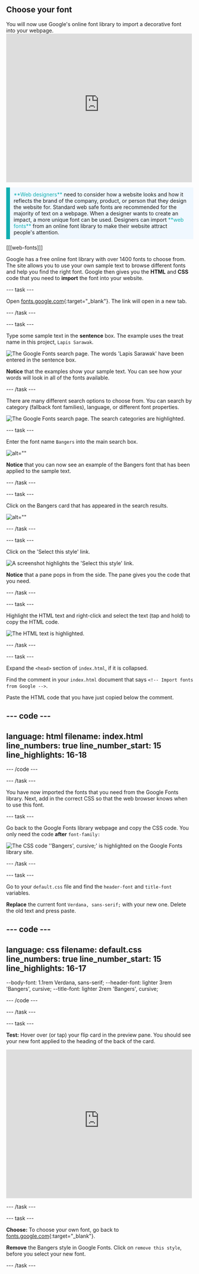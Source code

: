 ## Choose your font

<div style="display: flex; flex-wrap: wrap">
<div style="flex-basis: 200px; flex-grow: 1; margin-right: 15px;">
You will now use Google's online font library to import a decorative font into your webpage. 
</div>
<div>
<iframe src="https://staging-editor.raspberrypi.org/en/embed/viewer/flip-treat-webcards-step-5" width="500" height="400" frameborder="0" marginwidth="0" marginheight="0" allowfullscreen> </iframe>
</div>
</div>

<p style="border-left: solid; border-width:10px; border-color: #0faeb0; background-color: aliceblue; padding: 10px;">
<span style="color: #0faeb0">**Web designers**</span> need to consider how a website looks and how it reflects the brand of the company, product, or person that they design the website for. Standard web safe fonts are recommended for the majority of text on a webpage. When a designer wants to create an impact, a more unique font can be used. Designers can import <span style="color: #0faeb0">**web fonts**</span> from an online font library to make their website attract people's attention.</p>

[[[web-fonts]]]

Google has a free online font library with over 1400 fonts to choose from. The site allows you to use your own sample text to browse different fonts and help you find the right font. Google then gives you the **HTML** and **CSS** code that you need to **import** the font into your website. 

--- task ---

Open [fonts.google.com](https://fonts.google.com/){:target="_blank"}. The link will open in a new tab. 

--- /task ---

--- task ---

Type some sample text in the **sentence** box. The example uses the treat name in this project, `Lapis Sarawak`.

![The Google Fonts search page. The words 'Lapis Sarawak' have been entered in the sentence box.](images/custom.png)

**Notice** that the examples show your sample text. You can see how your words will look in all of the fonts available. 

--- /task ---

There are many different search options to choose from. You can search by category (fallback font families), language, or different font properties. 

![The Google Fonts search page. The search categories are highlighted.](images/search-options.PNG)

--- task ---

Enter the font name `Bangers` into the main search box. 

![alt=""](images/bangers.png)

**Notice** that you can now see an example of the Bangers font that has been applied to the sample text. 

--- /task ---

--- task ---

Click on the Bangers card that has appeared in the search results.

![alt=""](images/bangers-card.PNG)

--- /task ---

--- task ---

Click on the 'Select this style' link.

![A screenshot highlights the 'Select this style' link.](images/select-style.png)

**Notice** that a pane pops in from the side. The pane gives you the code that you need.

--- /task ---

--- task ---

Highlight the HTML text and right-click and select the text (tap and hold) to copy the HTML code.

![The HTML text is highlighted.](images/html.png)

--- /task ---

--- task ---

Expand the `<head>` section of `index.html`, if it is collapsed. 

Find the comment in your `index.html` document that says `<!-- Import fonts from Google -->`.

Paste the HTML code that you have just copied below the comment.

--- code ---
---
language: html
filename: index.html
line_numbers: true
line_number_start: 15
line_highlights: 16-18
---
  <!-- Import fonts from Google -->
  <link rel="preconnect" href="https://fonts.googleapis.com">
  <link rel="preconnect" href="https://fonts.gstatic.com" crossorigin>
  <link href="https://fonts.googleapis.com/css2?family=Bangers&display=swap" rel="stylesheet">

--- /code ---

--- /task ---

You have now imported the fonts that you need from the Google Fonts library. Next, add in the correct CSS so that the web browser knows when to use this font. 

--- task ---

Go back to the Google Fonts library webpage and copy the CSS code. You only need the code **after** `font-family: `

![The CSS code ''Bangers', cursive;' is highlighted on the Google Fonts library site.](images/css.png)

--- /task ---

--- task ---

Go to your `default.css` file and find the `header-font` and `title-font` variables. 

**Replace** the current font `Verdana, sans-serif;` with your new one. Delete the old text and press paste.

--- code ---
---
language: css
filename: default.css
line_numbers: true
line_number_start: 15
line_highlights: 16-17
---
  --body-font: 1.1rem Verdana, sans-serif;
  --header-font: lighter 3rem 'Bangers', cursive;
  --title-font: lighter 2rem 'Bangers', cursive;

--- /code ---

--- /task ---

--- task ---

**Test:** Hover over (or tap) your flip card in the preview pane. You should see your new font applied to the heading of the back of the card.

<div>
<iframe src="https://staging-editor.raspberrypi.org/en/embed/viewer/flip-treat-webcards-step-5" width="500" height="400" frameborder="0" marginwidth="0" marginheight="0" allowfullscreen> </iframe>
</div>

--- /task ---

--- task ---

**Choose:** To choose your own font, go back to [fonts.google.com](https://fonts.google.com/){:target="_blank"}.

**Remove** the Bangers style in Google Fonts. Click on `remove this style`, before you select your new font. 

--- /task ---




